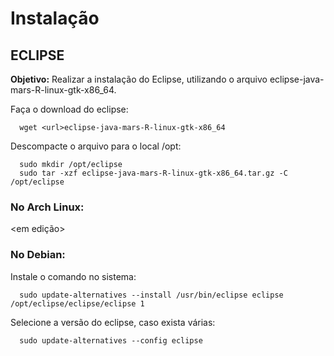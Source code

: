# Instalação

## ECLIPSE

**Objetivo:**
    Realizar a instalação do Eclipse, utilizando o arquivo eclipse-java-mars-R-linux-gtk-x86_64.

Faça o download do eclipse:
```
  wget <url>eclipse-java-mars-R-linux-gtk-x86_64
```
Descompacte o arquivo para o local /opt:
``` 
  sudo mkdir /opt/eclipse
  sudo tar -xzf eclipse-java-mars-R-linux-gtk-x86_64.tar.gz -C /opt/eclipse
```

### No Arch Linux:
<em edição>

### No Debian:

Instale o comando no sistema:
```
  sudo update-alternatives --install /usr/bin/eclipse eclipse /opt/eclipse/eclipse/eclipse 1
```
Selecione a versão do eclipse, caso exista várias:
```
  sudo update-alternatives --config eclipse
```
